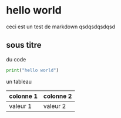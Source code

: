 # hello world 

ceci est un test de markdown qsdqsdqsdqsd

## sous titre

du code 

```python
print("hello world")
```

un tableau 

| colonne 1 | colonne 2 |
|-----------|-----------|
| valeur 1  | valeur 2  |